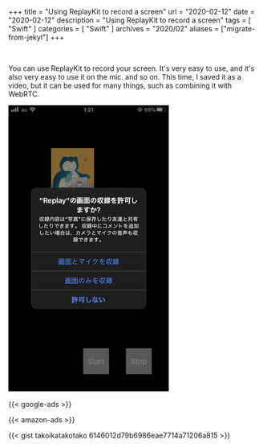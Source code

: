 +++
title =  "Using ReplayKit to record a screen"
url = "2020-02-12"
date = "2020-02-12"
description = "Using ReplayKit to record a screen"
tags = [
    "Swift"
]
categories = [
    "Swift"
]
archives = "2020/02"
aliases = ["migrate-from-jekyl"]
+++

<br>

You can use ReplayKit to record your screen.
It's very easy to use, and it's also very easy to use it on the mic. and so on.
This time, I saved it as a video, but it can be used for many things, such as combining it with WebRTC.

![ReplayKit](1.png)

<!-- Google Ads -->
{{< google-ads >}}

<!-- Amazon Ads -->
{{< amazon-ads >}}

{{< gist takoikatakotako 6146012d79b6986eae7714a71206a815 >}}
